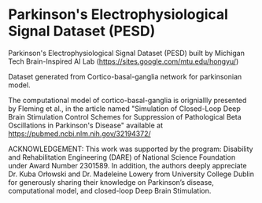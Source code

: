 # Parkinson's Electrophysiological Signal Dataset (PESD) 
Parkinson's Electrophysiological Signal Dataset (PESD) built by Michigan Tech Brain-Inspired AI Lab (https://sites.google.com/mtu.edu/hongyu/)

Dataset generated from Cortico-basal-ganglia network for parkinsonian model. 

The computational model of cortico-basal-ganglia is origniallly presented by Fleming et al., in the article named "Simulation of Closed-Loop Deep Brain Stimulation Control Schemes for Suppression of Pathological Beta Oscillations in Parkinson's Disease" available at https://pubmed.ncbi.nlm.nih.gov/32194372/

ACKNOWLEDGEMENT: 
This work was supported by the program: Disability and Rehabilitation Engineering (DARE) of National Science Foundation under Award Number 2301589. In addition, the authors deeply appreciate Dr. Kuba Orłowski and Dr.
Madeleine Lowery from University College Dublin for generously sharing their knowledge on Parkinson’s disease, computational model, and closed-loop Deep Brain Stimulation.

